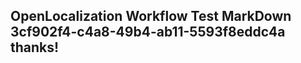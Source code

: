 <properties
ms.topic="hero-topic"
ms.test1="hero-topic"
ms.test2="test"/>

## OpenLocalization Workflow Test MarkDown 3cf902f4-c4a8-49b4-ab11-5593f8eddc4a thanks!
